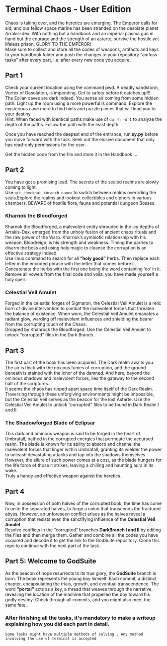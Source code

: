 # Terminal Chaos - User Edition 
Chaos is taking over, and the heretics are emerging. The Emperor calls for aid, and our fellow space marine has been stranded on the desolate planet Arrakis-dex. With nothing but a handbook and an imperial plasma gun in hand but the courage and the strength of an astarte, survive the hostile yet lifeless prison. GLORY TO THE EMPEROR!<br>
Make sure to collect and store all the codes of weapons, artifacts and keys to your handbook folder and push the changes to your repository “amfoss-tasks” after every part, i.e. after every new code you acquire.
## Part 1
Check your current location using the command pwd. A deadly sandstorm, Vortex of Desolation, is impending. Get to safety before it catches up!!!<br>
The Eolian caves are dark indeed. You sense air coming from some hidden path. Light up the room using a more powerful ls command. Explore the mysterious cave more to find hints and puzzle pieces that will lead you to your destiny.<br>
Hint: When faced with identical paths make use of `du -h -d 1` to analyze the depth of the paths. Follow the path with the least depth.

Once you have reached the deepest end of the entrance, run **sy.py** before you move forward with the task.
Seek out the elusive document that only has read-only permissions for the user.

Get the hidden code from the file and store it in the Handbook ...

## Part 2
You have got a promising lead. The secrets of the sealed realms are slowly coming to light.<br>
Use `git checkout <branch name>` to switch between realms overriding the seals.Explore the realms and lookout collectibles and ciphers in various chambers. BEWARE of hostile flora, fauna and potential dungeon Bosses. 
### Kharnok the Bloodforged
Kharnok the Bloodforged, a malevolent entity shrouded in the icy depths of Arrakis-Dex, emerged from the unholy fusion of ancient chaos rituals and the raw power of the Warp. Kharnok’s symbiotic relationship with his weapon, Bloodreign, is his strength and weakness. Timing the parries to disarm the boss and using holy magic to cleanse the corruption is an effective strategy indeed.<br>
Use linux command to search for all **“holy good”** herbs. Then replace each letter in the encoded phrase with the letter that comes before it. Concatenate the herbs with the first one being the word containing ‘oo’ in it. Remove all vowels from the final code and voila, you have made yourself a holy spell.

### Celestial Veil Amulet
Forged in the celestial forges of Sigmaron, the Celestial Veil Amulet is a relic born of divine intervention to combat the malevolent forces that threaten the balance of existence. When worn, the Celestial Veil Amulet emanates a radiant glow, warding off malevolent influences and shielding the bearer from the corrupting touch of the Chaos.<br>
Dropped by Khanrock the Bloodforged. Use the Celestial Veil Amulet to unlock “corrupted” files in the Dark Branch. 

## Part 3
The first part of the book has been acquired. The Dark realm awaits you. The air is thick with the noxious fumes of corruption, and the ground beneath is stained with the ichor of the damned. And here, beyond the ominous shadows and malevolent forces, lies the gateway to the second half of the scriptures…<br>
It seems the chaos has ripped apart space time itself of the Dark Realm. Traversing through these unforgiving environments might be impossible, but the Celestial Veil serves as the beacon for the lost Astarte. Use the Celestial Veil Amulet to unlock “corrupted” files to be found in Dark Realm I and II.
### The Shadowforged Blade of Eclipsar
This dark and ominous weapon is said to be forged in the heart of Umbrafall, bathed in the corrupted energies that permeate the accursed realm. The blade is known for its ability to absorb and channel the malevolent forces that linger within Umbrafall, granting its wielder the power to unleash devastating attacks and tap into the shadows themselves. However, the allure of such power comes at a cost, as the blade hungers for the life force of those it strikes, leaving a chilling and haunting aura in its wake.<br>
Truly a handy and effective weapon against the heretics.

## Part 4
Now, in possession of both halves of the corrupted book, the time has come to unite the separated halves, to forge a union that transcends the fractured abyss. However, an unforeseen conflict arises as the halves reveal a corruption that resists even the sanctifying influence of the **Celestial Veil Amulet**.<br>
Resolve conflicts in the “corrupted” branches **DarkBranch I and II** by editing the files and then merge them. Gather and combine all the codes you have acquired and decode it to get the link to the GodSuite repository. Clone this repo to continue with the next part of the task.

## Part 5: Welcome to GodSuite
As the beacon of hope resurrects to its true glory, the **GodSuite** branch is born. The book represents the young boy himself. Each commit, a distinct chapter, encapsulating the trials, growth, and eventual transcendence. The word **"portal”** acts as a key, a thread that weaves through the narrative, revealing the location of the machine that propelled the boy toward his godly destiny. Check through all commits, and you might also meet the same fate..


###  After finishing all the tasks, it's mandatory to make a writeup explaining how you did each part in detail.
`Some Tasks might have multiple methods of solving . Any method involving the use of terminal is accepted `
